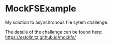 # MockFSExample

My solution to asynchronous file sytem challenge. 

The details of the challenge can be found here: https://estollnitz.github.io/mockfs/ 
